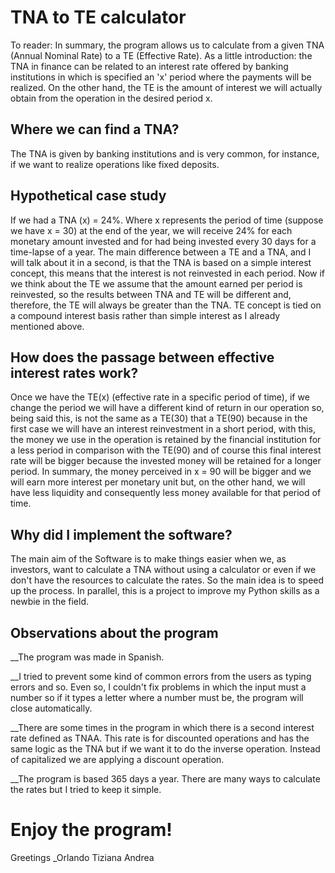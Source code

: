 # TNA to TE calculator

To reader:
In summary, the program allows us to calculate from a given TNA (Annual Nominal Rate) to a TE (Effective Rate). 
As a little introduction: the TNA in finance can be related to an interest rate offered by banking institutions in which is specified an 'x' period where the payments will be realized.
On the other hand, the TE is the amount of interest we will actually obtain from the operation in the desired period x.

## Where we can find a TNA?

The TNA is given by banking institutions and is very common, for instance, if we want to realize operations like fixed deposits.

## Hypothetical case study
If we had a TNA (x) = 24%. Where x represents the period of time (suppose we have x = 30) at the end of the year, we will receive 24% for each monetary amount invested and for had being invested every 30 days for a time-lapse of a year. The main difference between a TE and a TNA, and I will talk about it in a second, is that the TNA is based on a simple interest concept, this means that the interest is not reinvested in each period.
Now if we think about the TE we assume that the amount earned per period is reinvested, so the results between TNA and TE will be different and, therefore, the TE will always be greater than
the TNA. TE concept is tied on a compound interest basis rather than simple interest as I already mentioned above.

## How does the passage between effective interest rates work? 

Once we have the TE(x) (effective rate in a specific period of time), if we change the period we will have a different kind of return in our operation so, being said this, is not the same as a TE(30) that a TE(90) because in the first case we will have an interest reinvestment in a short period, with this, the money we use in the operation is retained by the financial institution for a less period in comparison with the TE(90) and of course this final interest rate will be bigger because the invested money will be retained for a longer period. In summary, the money perceived in x = 90 will be bigger and we will earn more interest per monetary unit but, on the other hand, we will have less liquidity and consequently less money available for that period of time. 

## Why did I implement the software?
The main aim of the Software is to make things easier when we, as investors, want to calculate a TNA without using a calculator or even if we don't have the resources to calculate the rates. So the main idea is to speed up the process. In parallel, this is a project to improve my Python skills as a newbie in the field.

## Observations about the program
__The program was made in Spanish.

__I tried to prevent some kind of common errors from the users as typing errors and so. Even so, I couldn't fix problems in which the input must a number so if it types a letter   where a number must be, the program will close automatically.

__There are some times in the program in which there is a second interest rate defined as TNAA. This rate is for discounted operations and has the same logic as the TNA but if     we want it to do the inverse operation. Instead of capitalized we are applying a discount operation. 

__The program is based 365 days a year. There are many ways to calculate the rates but I tried to keep it simple. 

# Enjoy the program!
Greetings
_Orlando Tiziana Andrea
